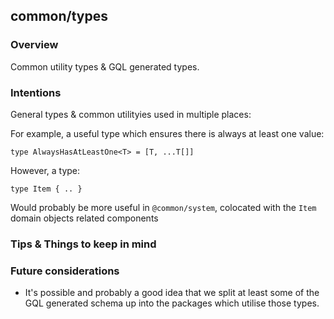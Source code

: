 ## common/types

### Overview

Common utility types & GQL generated types.

### Intentions

General types & common utilityies used in multiple places:

For example, a useful type which ensures there is always at least one value: 

`type AlwaysHasAtLeastOne<T> = [T, ...T[]]`

However, a type:

`type Item { .. }`

Would probably be more useful in `@common/system`, colocated with the `Item` domain objects related components

### Tips & Things to keep in mind


### Future considerations
- It's possible and probably a good idea that we split at least some of the GQL generated schema up into the packages which utilise those types.
